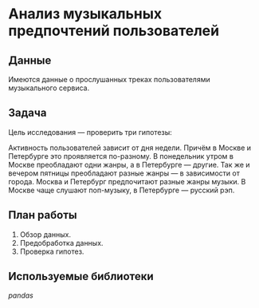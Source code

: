 # Анализ музыкальных предпочтений пользователей


## Данные

Имеются данные о прослушанных треках пользователями музыкального сервиса.

## Задача

Цель исследования — проверить три гипотезы:

Активность пользователей зависит от дня недели. Причём в Москве и Петербурге это проявляется по-разному.
В понедельник утром в Москве преобладают одни жанры, а в Петербурге — другие. Так же и вечером пятницы преобладают разные жанры — в зависимости от города.
Москва и Петербург предпочитают разные жанры музыки. В Москве чаще слушают поп-музыку, в Петербурге — русский рэп.

## План работы

1. Обзор данных.
2. Предобработка данных.
3. Проверка гипотез.

## Используемые библиотеки
*pandas*
